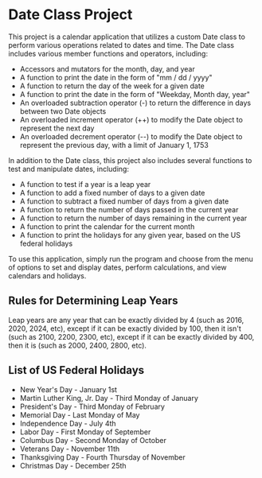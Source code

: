 # Date Class Project

This project is a calendar application that utilizes a custom Date class to perform various operations related to dates and time. The Date class includes various member functions and operators, including:

- Accessors and mutators for the month, day, and year
- A function to print the date in the form of "mm / dd / yyyy"
- A function to return the day of the week for a given date
- A function to print the date in the form of "Weekday, Month day, year"
- An overloaded subtraction operator (-) to return the difference in days between two Date objects
- An overloaded increment operator (++) to modify the Date object to represent the next day
- An overloaded decrement operator (--) to modify the Date object to represent the previous day, with a limit of January 1, 1753

In addition to the Date class, this project also includes several functions to test and manipulate dates, including:

- A function to test if a year is a leap year
- A function to add a fixed number of days to a given date
- A function to subtract a fixed number of days from a given date
- A function to return the number of days passed in the current year
- A function to return the number of days remaining in the current year
- A function to print the calendar for the current month
- A function to print the holidays for any given year, based on the US federal holidays

To use this application, simply run the program and choose from the menu of options to set and display dates, perform calculations, and view calendars and holidays.

## Rules for Determining Leap Years

Leap years are any year that can be exactly divided by 4 (such as 2016, 2020, 2024, etc), except if it can be exactly divided by 100, then it isn't (such as 2100, 2200, 2300, etc), except if it can be exactly divided by 400, then it is (such as 2000, 2400, 2800, etc).

## List of US Federal Holidays

- New Year's Day - January 1st
- Martin Luther King, Jr. Day - Third Monday of January
- President's Day - Third Monday of February
- Memorial Day - Last Monday of May
- Independence Day - July 4th
- Labor Day - First Monday of September
- Columbus Day - Second Monday of October
- Veterans Day - November 11th
- Thanksgiving Day - Fourth Thursday of November
- Christmas Day - December 25th

